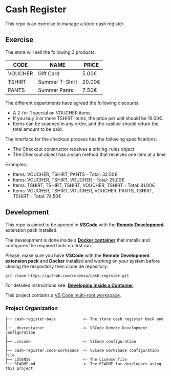# Cash Register

This repo is an exercise to manage a store cash register.

## Exercise

The store will sell the following 3 products.

| CODE    | NAME           | PRICE  |
| ------- | -------------- | ------ |
| VOUCHER | Gift Card      | 5.00€  |
| TSHIRT  | Summer T-Shirt | 20.00€ |
| PANTS   | Summer Pants   | 7.50€  |

The different departments have agreed the following discounts:
  * A 2-for-1 special on VOUCHER items.
  * If you buy 3 or more TSHIRT items, the price per unit should be 19.00€.
  * Items can be scanned in any order, and the cashier should return the total amount to be paid.

The interface for the checkout process has the following specifications:
  * The Checkout constructor receives a pricing_rules object
  * The Checkout object has a scan method that receives one item at a time

Examples:
  * Items: VOUCHER, TSHIRT, PANTS - Total: 32.50€
  * Items: VOUCHER, TSHIRT, VOUCHER - Total: 25.00€
  * Items: TSHIRT, TSHIRT, TSHIRT, VOUCHER, TSHIRT - Total: 81.00€
  * Items: VOUCHER, TSHIRT, VOUCHER, VOUCHER, PANTS, TSHIRT, TSHIRT - Total: 74.50€

## Development

This repo is aimed to be opened in **[VSCode](https://code.visualstudio.com/)** with the **[Remote Development](https://code.visualstudio.com/docs/remote/remote-overview)** extension pack installed.

The development is done inside a **[Docker container](https://docker.com/)** that installs and configures the required tools on first run.

Please, make sure you have **VSCode** with the **Remote Development extension pack** and **Docker** installed and working on your system before cloning the respository then clone de repository:

`git clone https://github.com/rubensa/cash-register.git`

For detailed instructions see: **[Developing inside a Container](https://code.visualstudio.com/docs/remote/containers)**.

This project contains a [VS Code multi-root workspace](https://code.visualstudio.com/docs/editor/multi-root-workspaces).

### Project Organization

    ├── cash-register-back            <- The store cash register back end
    │
    ├── .devcontainer                 <- VSCode Remote Development configuration
    │
    ├── .vscode                       <- VSCode configuration
    │
    ├── cash-register.code-workspace  <- VSCode workspace configuration file
    ├── LICENSE                       <- The License file
    └── README.md                     <- The README for developers using this project
